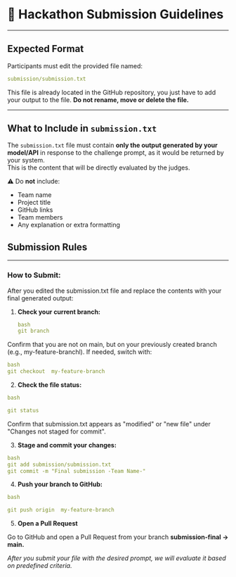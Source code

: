 # 📢 Hackathon Submission Guidelines

---

## **Expected Format**

Participants must edit the provided file named:
```yaml
submission/submission.txt
```

This file is already located in the GitHub repository, you just have to add your output to the file. 
**Do not rename, move or delete the file.**

---

## **What to Include in `submission.txt`**

The `submission.txt` file must contain **only the output generated by your model/API** in response to the challenge prompt, as it would be returned by your system.  
This is the content that will be directly evaluated by the judges.

⚠️ Do **not** include:
- Team name
- Project title
- GitHub links
- Team members
- Any explanation or extra formatting

##  **Submission Rules**
---

### How to Submit:

After you edited the submission.txt file and replace the contents with your final generated output:

1. **Check your current branch:**
   ```yaml
   bash
   git branch
   ```
Confirm that you are not on main, but on your previously created branch
(e.g.,  my-feature-branchl). If needed, switch with: 
```yaml
bash
git checkout  my-feature-branch
```

2. **Check the file status:**

```yaml
bash

git status
```
Confirm that submission.txt appears as "modified" or "new file" under "Changes not staged for commit".

3. **Stage and commit your changes:**
```yaml
bash
git add submission/submission.txt
git commit -m "Final submission -Team Name-"
```
4. **Push your branch to GitHub:**
```yaml
bash

git push origin  my-feature-branch
```

5. **Open a Pull Request**

Go to GitHub and open a Pull Request from your branch **submission-final → main.**

_After you submit your file with the desired prompt, we will evaluate it based on predefined criteria._

